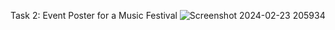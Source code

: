 Task 2:
 Event Poster for  a Music Festival
![Screenshot 2024-02-23 205934](https://github.com/dharshinipriyamoshi/codeclause-intern/assets/119474230/0a004ede-9b07-4cde-adbd-db3eaf3ad86e)
